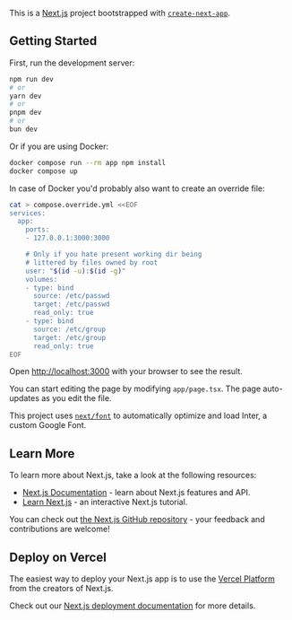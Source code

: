 This is a [Next.js](https://nextjs.org/) project bootstrapped with [`create-next-app`](https://github.com/vercel/next.js/tree/canary/packages/create-next-app).

## Getting Started

First, run the development server:

```bash
npm run dev
# or
yarn dev
# or
pnpm dev
# or
bun dev
```

Or if you are using Docker:

```bash
docker compose run --rm app npm install
docker compose up
```

In case of Docker you'd probably also want to create an override file:

```bash
cat > compose.override.yml <<EOF
services:
  app:
    ports:
    - 127.0.0.1:3000:3000

    # Only if you hate present working dir being
    # littered by files owned by root
    user: "$(id -u):$(id -g)"
    volumes:
    - type: bind
      source: /etc/passwd
      target: /etc/passwd
      read_only: true
    - type: bind
      source: /etc/group
      target: /etc/group
      read_only: true
EOF
```

Open [http://localhost:3000](http://localhost:3000) with your browser to see the result.

You can start editing the page by modifying `app/page.tsx`. The page auto-updates as you edit the file.

This project uses [`next/font`](https://nextjs.org/docs/basic-features/font-optimization) to automatically optimize and load Inter, a custom Google Font.

## Learn More

To learn more about Next.js, take a look at the following resources:

- [Next.js Documentation](https://nextjs.org/docs) - learn about Next.js features and API.
- [Learn Next.js](https://nextjs.org/learn) - an interactive Next.js tutorial.

You can check out [the Next.js GitHub repository](https://github.com/vercel/next.js/) - your feedback and contributions are welcome!

## Deploy on Vercel

The easiest way to deploy your Next.js app is to use the [Vercel Platform](https://vercel.com/new?utm_medium=default-template&filter=next.js&utm_source=create-next-app&utm_campaign=create-next-app-readme) from the creators of Next.js.

Check out our [Next.js deployment documentation](https://nextjs.org/docs/deployment) for more details.

